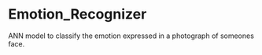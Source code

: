 # Emotion_Recognizer
ANN model to classify the emotion expressed in a photograph of someones face. 
